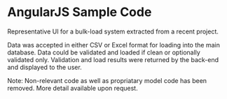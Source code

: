 # AngularJS Sample Code

Representative UI for a bulk-load system extracted from a recent project.

Data was accepted in either CSV or Excel format for loading into the main database.  Data could be validated and loaded if clean or optionally validated only.  Validation and load results were returned by the back-end and displayed to the user.

Note: Non-relevant code as well as propriatary model code has been removed.  More detail available upon request.
